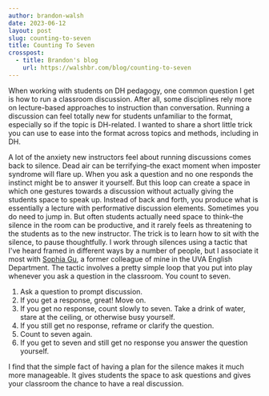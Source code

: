 ```yaml
---
author: brandon-walsh
date: 2023-06-12
layout: post
slug: counting-to-seven
title: Counting To Seven
crosspost:
  - title: Brandon's blog
    url: https://walshbr.com/blog/counting-to-seven
---
```


When working with students on DH pedagogy, one common question I get is how to run a classroom discussion. After all, some disciplines rely more on lecture-based approaches to instruction than conversation. Running a discussion can feel totally new for students unfamiliar to the format, especially so if the topic is DH-related. I wanted to share a short little trick you can use to ease into the format across topics and methods, including in DH. 

A lot of the anxiety new instructors feel about running discussions comes back to silence. Dead air can be terrifying–the exact moment when imposter syndrome will flare up. When you ask a question and no one responds the instinct might be to answer it yourself. But this loop can create a space in which one gestures towards a discussion without actually giving the students space to speak up. Instead of back and forth, you produce what is essentially a lecture with performative discussion elements. Sometimes you do need to jump in. But often students actually need space to think–the silence in the room can be productive, and it rarely feels as threatening to the students as to the new instructor. The trick is to learn how to sit with the silence, to pause thoughtfully. I work through silences using a tactic that I've heard framed in different ways by a number of people, but I associate it most with [Sophia Gu](https://www.linkedin.com/in/sophiagu/), a former colleague of mine in the UVA English Department. The tactic involves a pretty simple loop that you put into play whenever you ask a question in the classroom. You count to seven.

1. Ask a question to prompt discussion.
2. If you get a response, great! Move on.
3. If you get no response, count slowly to seven. Take a drink of water, stare at the ceiling, or otherwise busy yourself.
4. If you still get no response, reframe or clarify the question.
5. Count to seven again. 
6. If you get to seven and still get no response you answer the question yourself.

I find that the simple fact of having a plan for the silence makes it much more manageable. It gives students the space to ask questions and gives your classroom the chance to have a real discussion. 